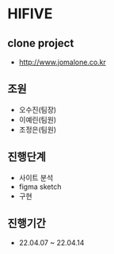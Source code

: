 # HIFIVE

## clone project
- http://www.jomalone.co.kr

## 조원
- 오수진(팀장)
- 이예린(팀원)
- 조정은(팀원)

## 진행단계
- 사이트 분석
- figma sketch
- 구현

## 진행기간
- 22.04.07 ~ 22.04.14